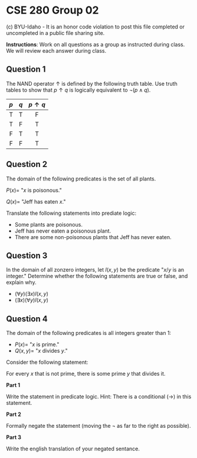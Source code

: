 # CSE 280 Group 02

(c) BYU-Idaho - It is an honor code violation to post this
file completed or uncompleted in a public file sharing site.

**Instructions**: Work on all questions as a group as instructed during class.  We will review each answer during class.

## Question 1

The NAND operator $\uparrow$ is defined by the following truth table.  Use truth tables to show that $p \uparrow q$ is logically equivalent to $\neg(p \land q)$.

|$p$|$q$|$p \uparrow q$
|:-:|:-:|:-:|
|T|T|F|
|T|F|T|
|F|T|T|
|F|F|T|

## Question 2

The domain of the following predicates is the set of all plants.

$P(x) =$ "$x$ is poisonous."

$Q(x) =$ "Jeff has eaten $x$."

Translate the following statements into prediate logic:

* Some plants are poisonous.
* Jeff has never eaten a poisonous plant.
* There are some non-poisonous plants that Jeff has never eaten.

## Question 3

In the domain of all zonzero integers, let $I(x,y)$ be the predicate "$x / y$ is an integer."  Determine whether the following statements are true or false, and explain why.

* $(\forall y)(\exists x)I(x,y)$
* $(\exists x)(\forall y)I(x,y)$

## Question 4

The domain of the following predicates is all integers greater than 1:

* $P(x) =$ "$x$ is prime."
* $Q(x,y) =$ "$x$ divides $y$."

Consider the following statement:

For every $x$ that is not prime, there is some prime $y$ that divides it.

**Part 1**

Write the statement in predicate logic.  Hint: There is a conditional ($\to$) in this statement.

**Part 2**

Formally negate the statement (moving the $\neg$ as far to the right as possible).

**Part 3**

Write the english translation of your negated sentance.

